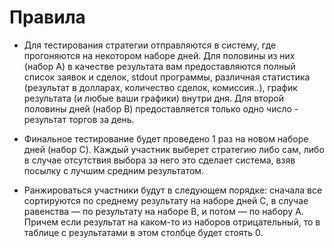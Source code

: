 # Правила


- Для тестирования стратегии отправляются в систему, где прогоняются на некотором наборе дней. Для половины из них (набор A) в качестве результата вам предоставляются полный список заявок и сделок, stdout программы, различная статистика (результат в долларах, количество сделок, комиссия..), график результата (и любые ваши графики) внутри дня. Для второй половины дней (набор B) предоставляется только одно число - результат торгов за день.
- Финальное тестирование будет проведено 1 раз на новом наборе дней (набор C). Каждый участник выберет стратегию либо сам, либо в случае отсутствия выбора за него это сделает система, взяв посылку с лучшим средним результатом.

- Ранжироваться участники будут в следующем порядке: сначала все сортируются по среднему результату на наборе дней C, в случае равенства — по результату на наборе B, и потом — по набору A. Причем если результат на каком-то из наборов отрицательный, то в таблице с результатами в этом столбце будет стоять 0.
